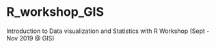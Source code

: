 # R_workshop_GIS
Introduction to Data visualization and Statistics with R Workshop (Sept - Nov 2019 @ GIS)
